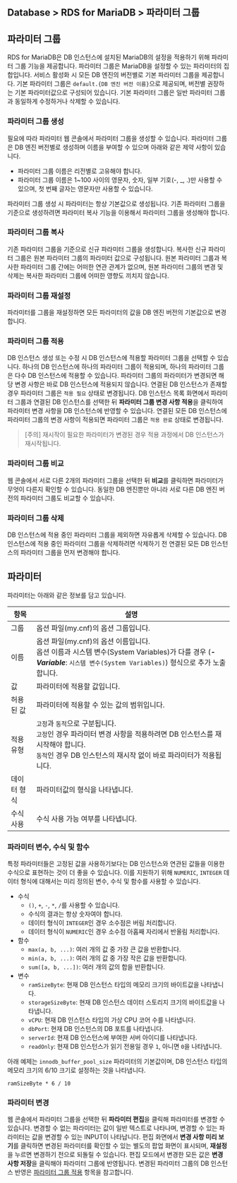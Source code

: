 ## Database > RDS for MariaDB > 파라미터 그룹

## 파라미터 그룹

RDS for MariaDB은 DB 인스턴스에 설치된 MariaDB의 설정을 적용하기 위해 파라미터 그룹 기능을 제공합니다. 파라미터 그룹은 MariaDB을 설정할 수 있는 파라미터의 집합입니다. 서비스 활성화 시 모든 DB 엔진의 버전별로 기본 파라미터 그룹을 제공합니다. 기본 파라미터 그룹은 `default.{DB 엔진 버전 이름}`으로 제공되며, 버전별 권장하는 기본 파라미터값으로 구성되어 있습니다. 기본 파라미터 그룹은 일반 파라미터 그룹과 동일하게 수정하거나 삭제할 수 있습니다.

### 파라미터 그룹 생성

필요에 따라 파라미터 웹 콘솔에서 파라미터 그룹을 생성할 수 있습니다. 파라미터 그룹은 DB 엔진 버전별로 생성하며 이름을 부여할 수 있으며 아래와 같은 제약 사항이 있습니다.

* 파라미터 그룹 이름은 리전별로 고유해야 합니다.
* 파라미터 그룹 이름은 1~100 사이의 영문자, 숫자, 일부 기호(-, _, .)만 사용할 수 있으며, 첫 번째 글자는 영문자만 사용할 수 있습니다.

파라미터 그룹 생성 시 파라미터는 항상 기본값으로 생성됩니다. 기존 파라미터 그룹을 기준으로 생성하려면 파라미터 복사 기능을 이용해서 파라미터 그룹을 생성해야 합니다.

### 파라미터 그룹 복사

기존 파라미터 그룹을 기준으로 신규 파라미터 그룹을 생성합니다. 복사한 신규 파라미터 그룹은 원본 파라미터 그룹의 파라미터 값으로 구성됩니다. 원본 파라미터 그룹과 복사한 파라미터 그룹 간에는 어떠한 연관 관계가 없으며, 원본 파라미터 그룹의 변경 및 삭제는 복사한 파라미터 그룹에 어떠한 영향도 끼치지 않습니다.

### 파라미터 그룹 재설정

파라미터를 그룹을 재설정하면 모든 파라미터의 값을 DB 엔진 버전의 기본값으로 변경합니다.

### 파라미터 그룹 적용

DB 인스턴스 생성 또는 수정 시 DB 인스턴스에 적용할 파라미터 그룹을 선택할 수 있습니다. 하나의 DB 인스턴스에 하나의 파라미터 그룹이 적용되며, 하나의 파라미터 그룹은 다수 DB 인스턴스에 적용할 수 있습니다. 파라미터 그룹의 파라미터가 변경되면 해당 변경 사항은 바로 DB 인스턴스에 적용되지 않습니다. 연결된 DB 인스턴스가 존재할 경우 파라미터 그룹은 `적용 필요` 상태로 변경됩니다. DB 인스턴스 목록 화면에서 파라미터 그룹과 연결된 DB 인스턴스를 선택한 뒤 **파라미터 그룹 변경 사항 적용**을 클릭하여 파라미터 변경 사항을 DB 인스턴스에 반영할 수 있습니다. 연결된 모든 DB 인스턴스에 파라미터 그룹의 변경 사항이 적용되면 파라미터 그룹은 `적용 완료` 상태로 변경됩니다.

> [주의]
> 재시작이 필요한 파라미터가 변경된 경우 적용 과정에서 DB 인스턴스가 재시작됩니다.

### 파라미터 그룹 비교

웹 콘솔에서 서로 다른 2개의 파라미터 그룹을 선택한 뒤 **비교**를 클릭하면 파라미터가 무엇이 다른지 확인할 수 있습니다. 동일한 DB 엔진뿐만 아니라 서로 다른 DB 엔진 버전의 파라미터 그룹도 비교할 수 있습니다.

### 파라미터 그룹 삭제

DB 인스턴스에 적용 중인 파라미터 그룹을 제외하면 자유롭게 삭제할 수 있습니다. DB 인스턴스에 적용 중인 파라미터 그룹을 삭제하려면 삭제하기 전 연결된 모든 DB 인스턴스의 파라미터 그룹을 먼저 변경해야 합니다.

## 파라미터

파라미터는 아래와 같은 정보를 담고 있습니다.

| 항목     | 설명                                                                                                                                |
|--------|-----------------------------------------------------------------------------------------------------------------------------------|
| 그룹     | 옵션 파일(my.cnf)의 옵션 그룹입니다.                                                                                                          |
| 이름     | 옵션 파일(my.cnf)의 옵션 이름입니다.<br/>옵션 이름과 시스템 변수(System Variables)가 다를 경우 (**_- Variable_**: `시스템 변수(System Variables)`) 형식으로 추가 노출합니다. |
| 값      | 파라미터에 적용할 값입니다.                                                                                                                   |
| 허용된 값  | 파라미터에 적용할 수 있는 값의 범위입니다.<br/>                                                                                                     |
| 적용 유형  | `고정`과 `동적`으로 구분됩니다.<br/>`고정`인 경우 파라미터 변경 사항을 적용하려면 DB 인스턴스를 재시작해야 합니다.<br/>`동적`인 경우 DB 인스턴스의 재시작 없이 바로 파라미터가 적용됩니다.               |
| 데이터 형식 | 파라미터값의 형식을 나타냅니다.                                                                                                                 | 
| 수식 사용  | 수식 사용 가능 여부를 나타냅니다.                                                                                                               |

### 파라미터 변수, 수식 및 함수

특정 파라미터들은 고정된 값을 사용하기보다는 DB 인스턴스와 연관된 값들을 이용한 수식으로 표현하는 것이 더 좋을 수 있습니다. 이를 지원하기 위해 `NUMERIC`, `INTEGER` 데이터 형식에 대해서는 미리 정의된 변수, 수식 및 함수를 사용할 수 있습니다.

* 수식
    * `()`, `+`, `-`, `*`, `/`를 사용할 수 있습니다.
    * 수식의 결과는 항상 숫자여야 합니다.
    * 데이터 형식이 `INTEGER`인 경우 소수점은 버림 처리합니다.
    * 데이터 형식이 `NUMERIC`인 경우 소수점 아홉째 자리에서 반올림 처리합니다.
* 함수
    * `max(a, b, ...)`: 여러 개의 값 중 가장 큰 값을 반환합니다.
    * `min(a, b, ...)`: 여러 개의 값 중 가장 작은 값을 반환합니다.
    * `sum([a, b, ...])`: 여러 개의 값의 합을 반환합니다.
* 변수
    * `ramSizeByte`: 현재 DB 인스턴스 타입의 메모리 크기의 바이트값을 나타냅니다.
    * `storageSizeByte`: 현재 DB 인스턴스 데이터 스토리지 크기의 바이트값을 나타냅니다.
    * `vCPU`: 현재 DB 인스턴스 타입의 가상 CPU 코어 수를 나타냅니다.
    * `dbPort`: 현재 DB 인스턴스의 DB 포트를 나타냅니다.
    * `serverId`: 현재 DB 인스턴스에 부여한 서버 아이디를 나타냅니다.
    * `readOnly`: 현재 DB 인스턴스가 읽기 전용일 경우 `1`, 아니면 `0`을 나타냅니다.

아래 예제는 `innodb_buffer_pool_size` 파라미터의 기본값이며, DB 인스턴스 타입의 메모리 크기의 6/10 크기로 설정하는 것을 나타냅니다.

```
ramSizeByte * 6 / 10
```

### 파라미터 변경

웹 콘솔에서 파라미터 그룹을 선택한 뒤 **파라미터 편집**을 클릭해 파라미터를 변경할 수 있습니다. 변경할 수 없는 파라미터는 값이 일반 텍스트로 나타나며, 변경할 수 있는 파라미터는 값을 변경할 수 있는 INPUT이 나타납니다. 편집 화면에서 **변경 사항 미리 보기**를 클릭하면 변경된 파라미터를 확인할 수 있는 별도의 팝업 화면이 표시되며, **재설정**을 누르면 변경하기 전으로 되돌릴 수 있습니다. 편집 모드에서 변경한 모든 값은 **변경 사항 저장**을 클릭해야 파라미터 그룹에 반영됩니다. 변경된 파라미터 그룹의 DB 인스턴스 반영은 [파라미터 그룹 적용](parameter-group/#_5) 항목을 참고합니다.